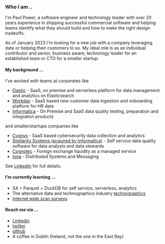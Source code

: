 


### Who I am ..
I'm Paul Power, a software engineer and technology leader with over 20 years experience in shipping successful commercial software and helping teams identify what they should build and how to make the right design tradeoffs.

As of January 2023 I'm looking for a new job with a company leveraging data or helping their customers to so. My ideal role is as an individual contributor and senior, business aware, technology leader for an established team or CTO for a smaller startup. 


#### My background ...
I've worked with teams at corporates like 
* [Elastic](https://www.linkedin.com/company/elastic/) - SaaS, on premise and serverless platform for data management and analytics on Elasticsearch
* [Workday](https://www.linkedin.com/company/workday/) - SaaS based new customer data ingestion and onboarding platform for HR data
* [Informatica](https://www.linkedin.com/company/informatica/) - On Premise and SaaS data quality testing, preparation and integration products

and smaller/startups companies like
* [Cygnvs](https://www.linkedin.com/company/cygnvs/) - SaaS based cybersecurity data collection and analytics
* [Similarity Systems (acquired by Informatica)]() - Self service data quality software for data analysts and data stewards
* [Cognotec](https://www.linkedin.com/company/cognotec/) - Foreign exchange liquidity as a managed service
* [Iona](https://www.linkedin.com/company/iona) - Distributed Systems and Messaging

See [LinkedIn](https://www.linkedin.com/in/paulpower/) for full details.

#### I’m currently learning ...
* S4 + Parquet + DuckDB for self service, serverless, analytics
* The alternative data and technographics industry [technographics](https://www.semrush.com/blog/technographics/) 
* [Internet wide scan surveys](https://securitytrails.com/blog/internet-scanning)


#### Reach me via ...
* [Linkedin](url)
* [twitter](url)
* [github](url)
* A coffee in Dublin (Ireland, not the one in the East Bay)



